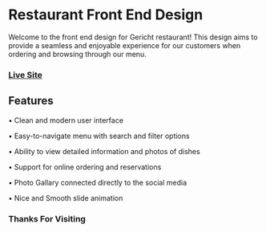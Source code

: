 # Restaurant Front End Design
Welcome to the front end design for Gericht restaurant! This design aims to provide a seamless and enjoyable
experience for our customers when ordering and browsing through our menu.

### [Live Site](https://restaurant-frontend-design-1d38.vercel.app/)

## Features
• Clean and modern user interface

• Easy-to-navigate menu with search and filter options

• Ability to view detailed information and photos of dishes

• Support for online ordering and reservations

• Photo Gallary connected directly to the social media

• Nice and Smooth slide animation

### Thanks For Visiting

